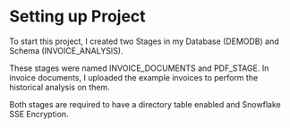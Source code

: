 # Setting up Project 

To start this project, I created two Stages in my Database (DEMODB) and Schema (INVOICE_ANALYSIS). 

These stages were named INVOICE_DOCUMENTS and PDF_STAGE. In invoice documents, I uploaded the example invoices to perform the historical analysis on them. 

Both stages are required to have a directory table enabled and Snowflake SSE Encryption. 

